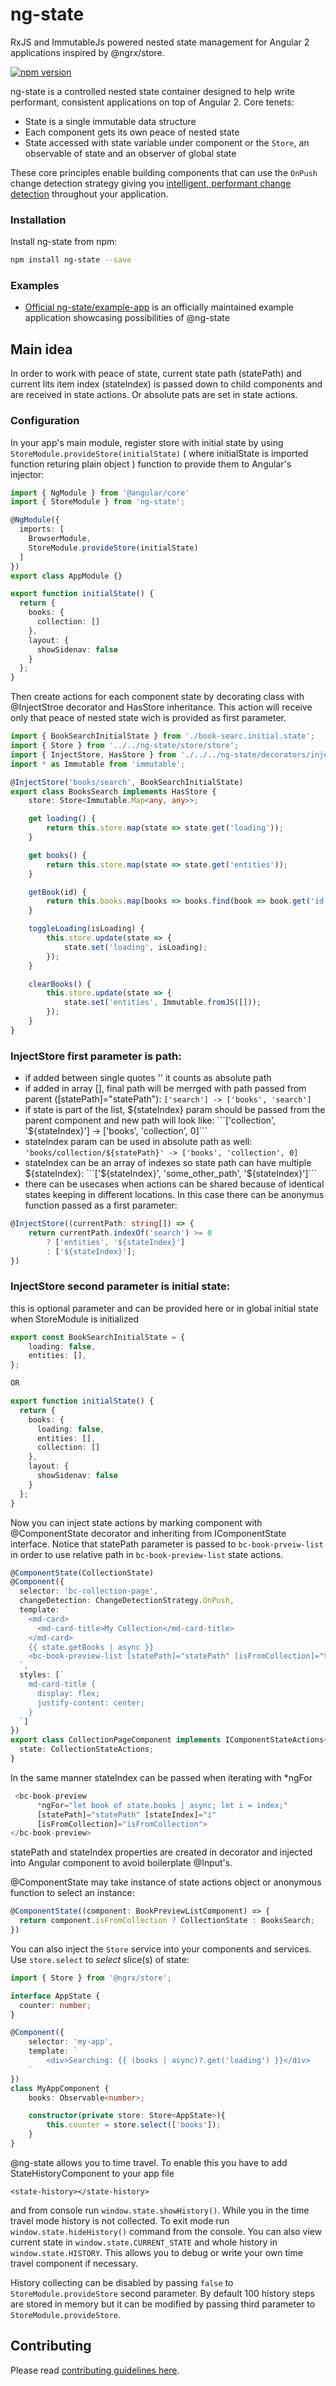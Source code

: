 # ng-state
RxJS and ImmutableJs powered nested state management for Angular 2 applications inspired by @ngrx/store.

[![npm version](https://badge.fury.io/js/ng-state.svg)](https://badge.fury.io/js/ng-state)

ng-state is a controlled nested state container designed to help write performant, consistent applications
on top of Angular 2. Core tenets:
- State is a single immutable data structure
- Each component gets its own peace of nested state
- State accessed with state variable under component or the `Store`, an observable of state and an observer of global state

These core principles enable building components that can use the `OnPush` change detection strategy
giving you [intelligent, performant change detection](http://blog.thoughtram.io/angular/2016/02/22/angular-2-change-detection-explained.html#smarter-change-detection)
throughout your application.


### Installation
Install ng-state from npm:
```bash
npm install ng-state --save
```

### Examples
- [Official ng-state/example-app](https://github.com/ng-state/example-app) is an officially maintained example application showcasing possibilities of @ng-state


## Main idea

In order to work with peace of state, current state path (statePath) and current lits item index (stateIndex) is passed down to child components and are received in state actions.
Or absolute pats are set in state actions.

### Configuration

In your app's main module, register store with initial state by using `StoreModule.provideStore(initialState)`
( where initialState is imported function returing plain object ) function to provide them to Angular's injector:

```ts
import { NgModule } from '@angular/core'
import { StoreModule } from 'ng-state';

@NgModule({
  imports: [
    BrowserModule,
    StoreModule.provideStore(initialState)
  ]
})
export class AppModule {}
```

```ts
export function initialState() {
  return {
    books: {
      collection: []
    },
    layout: {
      showSidenav: false
    }
  };
}
```

Then create actions for each component state by decorating class with @InjectStroe decorator and HasStore inheritance.
This action will receive only that peace of nested state wich is provided as first parameter.

```ts
import { BookSearchInitialState } from './book-searc.initial.state';
import { Store } from '../../ng-state/store/store';
import { InjectStore, HasStore } from './../../ng-state/decorators/inject-store.decorator';
import * as Immutable from 'immutable';

@InjectStore('books/search', BookSearchInitialState)
export class BooksSearch implements HasStore {
    store: Store<Immutable.Map<any, any>>;

    get loading() {
        return this.store.map(state => state.get('loading'));
    }

    get books() {
        return this.store.map(state => state.get('entities'));
    }

    getBook(id) {
        return this.books.map(books => books.find(book => book.get('id') === id));
    }

    toggleLoading(isLoading) {
        this.store.update(state => {
            state.set('loading', isLoading);
        });
    }

    clearBooks() {
        this.store.update(state => {
            state.set('entities', Immutable.fromJS([]));
        });
    }
}
```

### InjectStore first parameter is path:
- if added between single quotes '' it counts as absolute path
- if added in array [], final path will be merrged with path passed from parent ([statePath]="statePath"):
```['search'] -> ['books', 'search']```
- if state is part of the list, ${stateIndex} param should be passed from the parent component and new path will look like:
```['collection', '${stateIndex}'] -> ['books', 'collection', 0]```
- stateIndex param can be used in absolute path as well: ```'books/collection/${statePath}' -> ['books', 'collection', 0]```
- stateIndex can be an array of indexes so state path can have multiple ${stateIndex}: ```['${stateIndex}', 'some_other_path', '${stateIndex}']```
- there can be usecases when actions can be shared because of identical states keeping in different locations. In this case there can be anonymus function passed as a first parameter:


```ts
@InjectStore((currentPath: string[]) => {
    return currentPath.indexOf('search') >= 0
        ? ['entities', '${stateIndex}']
        : ['${stateIndex}'];
})
```

### InjectStore second parameter is initial state:
this is optional parameter and can be provided here or in global initial state when StoreModule is initialized
```ts
export const BookSearchInitialState = {
    loading: false,
    entities: [],
};

OR

export function initialState() {
  return {
    books: {
      loading: false,
      entities: [],
      collection: []
    },
    layout: {
      showSidenav: false
    }
  };
}
```

Now you can inject state actions by marking component with @ComponentState decorator and inheriting from IComponentState interface.
Notice that statePath parameter is passed to ```bc-book-prveiw-list``` in order to use relative path in ```bc-book-preview-list``` state actions.

```ts
@ComponentState(CollectionState)
@Component({
  selector: 'bc-collection-page',
  changeDetection: ChangeDetectionStrategy.OnPush,
  template: `
    <md-card>
      <md-card-title>My Collection</md-card-title>
    </md-card>
	{{ state.getBooks | async }}
    <bc-book-preview-list [statePath]="statePath" [isFromCollection]="true"></bc-book-preview-list>
  `,
  styles: [`
    md-card-title {
      display: flex;
      justify-content: center;
    }
  `]
})
export class CollectionPageComponent implements IComponentStateActions<CollectionStateActions> {
  state: CollectionStateActions;
}
```

In the same manner stateIndex can be passed when iterating with *ngFor

```ts
 <bc-book-preview
      *ngFor="let book of state.books | async; let i = index;"
      [statePath]="statePath" [stateIndex]="i"
      [isFromCollection]="isFromCollection">
</bc-book-preview>
```
statePath and stateIndex properties are created in decorator and injected into Angular component to avoid boilerplate @Input's.

@ComponentState may take instance of state actions object or anonymous function to select an instance:
```ts
@ComponentState((component: BookPreviewListComponent) => {
  return component.isFromCollection ? CollectionState : BooksSearch;
})
```

You can also inject the `Store` service into your components and services. Use `store.select` to
_select_ slice(s) of state:

```ts
import { Store } from '@ngrx/store';

interface AppState {
  counter: number;
}

@Component({
	selector: 'my-app',
	template: `
		<div>Searching: {{ (books | async)?.get('loading') }}</div>
	`
})
class MyAppComponent {
	books: Observable<number>;

	constructor(private store: Store<AppState>){
		this.counter = store.select(['books']);
	}
}
```

@ng-state allows you to time travel. To enable this you have to add StateHistoryComponent to your app file

```
<state-history></state-history>
```

and from console run ```window.state.showHistory()```. While you in the time travel mode history is not collected. To exit mode run ```window.state.hideHistory()``` command from the console.
You can also view current state in ```window.state.CURRENT_STATE``` and whole history in ```window.state.HISTORY```. This allows you to debug or write your own time travel component if necessary.

History collecting can be disabled by passing ```false``` to ```StoreModule.provideStore``` second parameter.
By default 100 history steps are stored in memory but it can be modified by passing third parameter to ```StoreModule.provideStore```.

## Contributing
Please read [contributing guidelines here](https://github.com/ng-state/store/blob/master/CONTRIBUTING.md).
